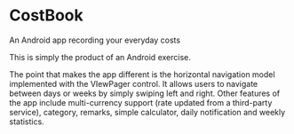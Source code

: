 CostBook
========

An Android app recording your everyday costs

This is simply the product of an Android exercise.

The point that makes the app different is the horizontal navigation model implemented with the VIewPager control. It allows users to navigate between days or weeks by simply swiping left and right. Other features of the app include multi-currency support (rate updated from a third-party service), category, remarks, simple calculator, daily notification and weekly statistics.
